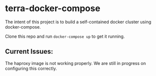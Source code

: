 # terra-docker-compose

The intent of this project is to build a self-contained docker cluster using docker-compose.

Clone this repo and run `docker-compose up` to get it running.

## Current Issues:

The haproxy image is not working properly.  We are still in progress on configuring this correctly.

